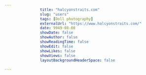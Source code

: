 ---
                title: "halcyonstraits.com"
                slug: "users"
                tags: [Doll photography]
                externalUrl: "https://www.halcyonstraits.com/"
                date: 9949-08-08
                showDate: false
                showAuthor: false
                showReadingTime: false
                showEdit: false
                showLikes: false
                showViews: false
                layoutBackgroundHeaderSpace: false
                ---
